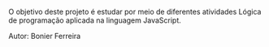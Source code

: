 O objetivo deste projeto é estudar por meio de diferentes atividades
Lógica de programação aplicada na linguagem JavaScript.

Autor: Bonier Ferreira
